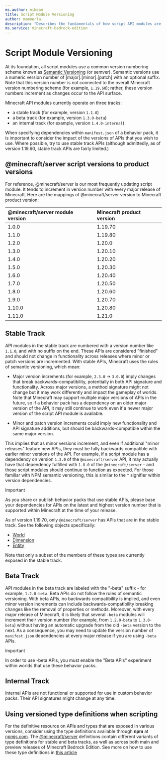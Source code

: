 ```yaml
---
ms.author: mikeam
title: Script Module Versioning
author: mammerla
description: "Describes the fundamentals of how script API modules are versioned"
ms.service: minecraft-bedrock-edition
---
```

# Script Module Versioning

At its foundation, all script modules use a common version numbering scheme known as [Semantic Versioning](https://semver.org) (or semver). Semantic versions use a numeric version number of [major].[minor].[patch] with an optional suffix. Note that this version number is not connected to the overall Minecraft version numbering scheme (for example, `1.19.60`); rather, these version numbers increment as changes occur to the API surface.

Minecraft API modules currently operate on three tracks:

* a stable track (for example, version `1.1.0`)
* a beta track (for example, version `1.3.0-beta`)
* an internal track (for example, version `1.4.0-internal`)

When specifying dependencies within `manifest.json` of a behavior pack, it is important to consider the impact of the versions of APIs that you wish to use. Where possible, try to use stable track APIs (although admittedly, as of version 1.19.60, stable track APIs are fairly limited.)

## @minecraft/server script versions to product versions

For reference, @minecraft/server is our most frequently updating script module. It tends to increment
in version number with every major release of Minecraft. Here are the mappings of @minecraft/server version
to Minecraft product version:

| @minecraft/server module version | Minecraft product version |
|:-----------|:-----------|
| 1.0.0 | 1.19.70 |
| 1.1.0 | 1.19.80 |
| 1.2.0 | 1.20.0 |
| 1.3.0 | 1.20.10 |
| 1.4.0 | 1.20.20 |
| 1.5.0 | 1.20.30 |
| 1.6.0 | 1.20.40 |
| 1.7.0 | 1.20.50 |
| 1.8.0 | 1.20.60 |
| 1.9.0 | 1.20.70 |
| 1.10.0 | 1.20.80 |
| 1.11.0 | 1.21.0 |

## Stable Track

API modules in the stable track are numbered with a version number like `1.1.0`, and with no suffix on the end. These APIs are considered "finished" and should not change in functionality across releases where minor or patch versions are incremented. With stable APIs, Minecraft uses the rules of semantic versioning, which mean:

* Major version increments (for example, `2.3.0` -> `3.0.0`) imply changes that break backwards-compatibility, potentially in both API signature and functionality. Across major versions, a method signature might not change but it may work differently and impact the gameplay of worlds. Note that Minecraft may support multiple major versions of APIs in the future, so if a behavior pack has a dependency on an older major version of the API, it may still continue to work even if a newer major version of the script API module is available.

* Minor and patch version increments could imply new functionality and API signature additions, but should be backwards-compatible within the same major version.

This implies that as minor versions increment, and even if additional "minor releases" feature new APIs, they must be fully backwards compatible with earlier minor versions of the API. For example, if a script module has a dependency on version `1.3.0` of the `@minecraft/server` API, it may actually have that dependency fulfilled with `1.8.0` of the `@minecraft/server` - and those script modules should continue to function as expected. For those familiar with NPM semantic versioning, this is similar to the `^` signifier within version dependencies.

> [!IMPORTANT]
> As you share or publish behavior packs that use stable APIs, please base your dependencies for APIs on the latest and highest version number that is supported within Minecraft at the time of your release.

As of version 1.19.70, only `@minecraft/server` has APIs that are in the stable track. See the following objects specifically:

* [World](../ScriptAPI/minecraft/server/World.md)
* [Dimension](../ScriptAPI/minecraft/server/Dimension.md)
* [Entity](../ScriptAPI/minecraft/server/Entity.md)

Note that only a subset of the members of these types are currently exposed in the stable track.

## Beta Track

API modules in the beta track are labeled with the "-beta" suffix - for example, `1.2.0-beta`. Beta APIs do not follow the rules of semantic versioning. With beta APIs, no backwards compatibility is implied, and even minor version increments can include backwards-compatibility breaking changes like the removal of properties or methods. Moreover, with every major release of Minecraft, it is likely that several `-beta` modules will increment their version number (for example, from `1.2.0-beta` to `1.3.0-beta`) without having an automatic upgrade from the old `-beta` version to the next. As a consequence, you may need to update the version number of `manifest.json` dependencies at every major release if you are using `-beta` APIs.

> [!IMPORTANT]
> In order to use -beta APIs, you must enable the "Beta APIs" experiment within worlds that use these behavior packs.

## Internal Track

Internal APIs are not functional or supported for use in custom behavior packs. Their API signatures might change at any time.

## Using versioned type definitions when scripting

For the definitive resource on APIs and types that are exposed in various versions, consider using the type definitions available through **npm** at [npmjs.com](https://npmjs.com). The [@minecraft/server](https://www.npmjs.com/package/@minecraft/server) definitions contain different variants of type definitions for stable and beta tracks, as well as across both main and preview releases of Minecraft Bedrock Edition. See more on how to use these type definitions in [this article](ScriptDeveloperTools.md)
